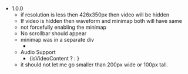 - 1.0.0
  - if resolution is less then 426x350px then video will be hidden
  - If video is hidden then waveform and minimap both will have same
  - not forcefully enabling the minimap
  - No scrollbar should appear
  - minimap was in a separate div
    - <div className='wrapper'>
        <div className='video-container'>
          <VideoPlayer /> 
          <div id="waveform" /> 
        </div> 
        <div id="minimap" /> 
      </div>
  - Audio Support
    - {isVideoContent ? <VideoWave /> : <WaveSurfer /> }
  - it should not let me go smaller than 200px wide or 100px tall.
